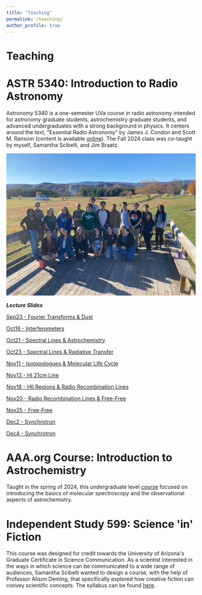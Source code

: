```yaml
---
title: "Teaching"
permalink: /teaching/
author_profile: true
---
```


Teaching
======

# ASTR 5340: Introduction to Radio Astronomy

Astronomy 5340 is a one-semester UVa course in radio astronomy intended for astronomy graduate
students, astrochemistry graduate students, and advanced undergraduates with a strong
background in physics. It centers around the text, "Essential Radio Astronomy" by James J. Condon and Scott M. Ransom (content is available [online](https://science.nrao.edu/opportunities/courses/era)). The Fall 2024 class was co-taught by myself, Samantha Scibelli, and Jim Braatz.


![GBT group](/images/IMG_1223.jpeg)


***Lecture Slides***

[Sep23 - Fourier Transforms & Dust](/files/RadioAstro_Lecture_Sep23.pdf)

[Oct16 - Interferometers](/files/RadioAstro_Lecture_Oct16.pdf)

[Oct21 - Spectral Lines & Astrochemistry](/files/RadioAstro_Lecture_Oct21.pdf)

[Oct23 - Spectral Lines & Radiative Transfer](/files/RadioAstro_Lecture_Oct23.pdf)

[Nov11 - Isotopologues & Molecular Life Cycle](/files/RadioAstro_Lecture_Nov11.pdf)

[Nov13 - HI 21cm Line](/files/RadioAstro_Lecture_Nov13.pdf)

[Nov18 - HII Regions & Radio Recombination Lines](/files/RadioAstro_Lecture_Nov18.pdf)

[Nov20 - Radio Recombination Lines & Free-Free](/files/RadioAstro_Lecture_Nov20.pdf)

[Nov25 - Free-Free](/files/RadioAstro_Lecture_Nov25.pdf)

[Dec2 - Synchrotron](/files/RadioAstro_Lecture_Dec2.pdf)

[Dec4 - Synchrotron](/files/RadioAstro_Lecture_Dec4.pdf)


# AAA.org Course: Introduction to Astrochemistry

Taught in the spring of 2024, this undergraduate level [course](https://aaa.org/event/introduction-to-astrochemistry-2024/2024-05-28/) focused on introducing the basics of molecular spectroscopy and the observational aspects of astrochemistry. 

# Independent Study 599: Science 'in' Fiction

This course was designed for credit towards the University of Arizona's Graduate Certificate in Science Communication. As a scientist interested in the ways in which science can be communicated to a wide range of audiences, Samantha Scibelli wanted to design a course, with the help of Professor Alison Deming, that specifically explored how creative fiction can convey scientific concepts. The syllabus can be found [here](/files/Syllabus_Independent_Study_11.26.21.pdf).

